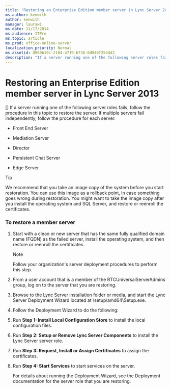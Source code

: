 ```yaml
---
title: "Restoring an Enterprise Edition member server in Lync Server 2013"
ms.author: kenwith
author: kenwith
manager: laurawi
ms.date: 11/17/2014
ms.audience: ITPro
ms.topic: article
ms.prod: office-online-server
localization_priority: Normal
ms.assetid: d960b19c-2104-4719-b736-0d940f254d42
description: "If a server running one of the following server roles fails, follow the procedure in this topic to restore the server. If multiple servers fail independently, follow the procedure for each server."
---
```


# Restoring an Enterprise Edition member server in Lync Server 2013
[]
If a server running one of the following server roles fails, follow the procedure in this topic to restore the server. If multiple servers fail independently, follow the procedure for each server.
  
- Front End Server
    
- Mediation Server
    
- Director
    
- Persistent Chat Server
    
- Edge Server
    
> [!TIP]
> We recommend that you take an image copy of the system before you start restoration. You can use this image as a rollback point, in case something goes wrong during restoration. You might want to take the image copy after you install the operating system and SQL Server, and restore or reenroll the certificates. 
  
### To restore a member server

1. Start with a clean or new server that has the same fully qualified domain name (FQDN) as the failed server, install the operating system, and then restore or reenroll the certificates.
    
    > [!NOTE]
    > Follow your organization's server deployment procedures to perform this step. 
  
2. From a user account that is a member of the RTCUniversalServerAdmins group, log on to the server that you are restoring.
    
3. Browse to the Lync Server installation folder or media, and start the Lync Server Deployment Wizard located at \setup\amd64\Setup.exe. 
    
4. Follow the Deployment Wizard to do the following:
    
1. Run **Step 1: Install Local Configuration Store** to install the local configuration files. 
    
2. Run **Step 2: Setup or Remove Lync Server Components** to install the Lync Server server role. 
    
3. Run **Step 3: Request, Install or Assign Certificates** to assign the certificates. 
    
4. Run **Step 4: Start Services** to start services on the server. 
    
    For details about running the Deployment Wizard, see the Deployment documentation for the server role that you are restoring.
    


